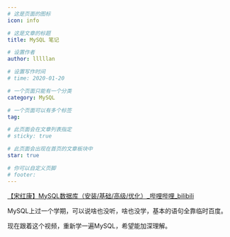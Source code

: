 ```yaml
---
# 这是页面的图标
icon: info

# 这是文章的标题
title: MySQL 笔记

# 设置作者
author: lllllan

# 设置写作时间
# time: 2020-01-20

# 一个页面只能有一个分类
category: MySQL

# 一个页面可以有多个标签
tag:

# 此页面会在文章列表指定
# sticky: true

# 此页面会出现在首页的文章板块中
star: true

# 你可以自定义页脚
# footer: 
---
```


[【宋红康】MySQL数据库（安装/基础/高级/优化）_哔哩哔哩_bilibili](https://www.bilibili.com/video/BV1iq4y1u7vj)



MySQL上过一个学期，可以说啥也没听，啥也没学，基本的语句全靠临时百度。



现在跟着这个视频，重新学一遍MySQL，希望能加深理解。

